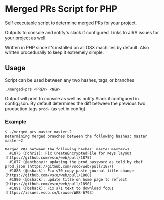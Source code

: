 # Merged PRs Script for PHP
Self executable script to determine merged PRs for your project.

Outputs to console and notify's slack if configured. Links to JIRA issues for your project as well.

Written in PHP since it's installed on all OSX machines by default. Also written procedurally to keep it extremely simple.

## Usage
Script can be used between any two hashes, tags, or branches

`./merged-prs <PREV> <NEW>`

Output will print to console as well as notify Slack if configured in config.json.
By default determines the diff between the previous two production tags `prod-` (as set in config).

### Example

```
$ ./merged-prs master master~2
Determining merged branches between the following hashes: master master~2

Merged PRs between the following hashes: master master~2
  #1875 (@chris): Fix CreateEncryptedFile for Keys layout (https://github.com/vsco/web/pull/1875)
  #1877 (@anthony): updating the prod password as told by chef prod.json (https://github.com/vsco/web/pull/1877)
  #1888 (@bshack): Fix s70 copy paste journal title change (https://github.com/vsco/web/pull/1888)
  #1890 (@bshack): update title on home page to reflect (https://github.com/vsco/web/pull/1890)
  #1891 (@bshack): Fix s71 text to download focus (https://issues.vsco.co/browse/WEB-6793)
```

